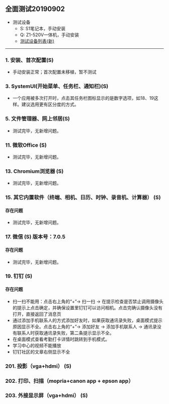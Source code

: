 ## 全面测试20190902
- 测试设备
   - S: S1笔记本，手动安装
   - Q: Z1-520V一体机，手动安装
   - [测试设备列表(新)](https://github.com/openthos/app-testing-results/blob/master/list/%E6%B5%8B%E8%AF%95%E8%AE%BE%E5%A4%87%E5%88%97%E8%A1%A8%E6%96%B0.md)

***

### 1. 安装、首次配置(S)

- 手动安装正常；首次配置未移植，暂不测试

### 3. SystemUI(开始菜单、任务栏、通知栏)(S)

- 一个应用被多次打开时，点击其任务栏图标显示的是数字选项，如18、19这样。建议选用更有区分度的方式。

### 5. 文件管理器、网上邻居(S)

- 测试完毕，无新增问题。

### 11. 微软Office (S)

- 测试完毕，无新增问题。

### 13. Chromium浏览器 (S)
- 测试完毕，无新增问题。


### 15. 其它内置软件（终端、相机、日历、时钟、录音机、计算器） (S)
#### 存在问题
- 测试完毕，无新增问题。

### 17. 微信 (S) 版本号：7.0.5
#### 存在问题
- 测试完毕，无新增问题。

### 19. 钉钉 (S)
#### 存在问题
- 扫一扫不能用：点击右上角的“+”→ 扫一扫 → 在提示检查是否禁止调用摄像头的提示上点击确定，并确保设置里钉钉可以访问相机。点击完确认摄像头没有打开，直接返回了消息页
- 通过添加手机联系人的方式添加好友时，如果获取通讯录失败，桌面模式提示原因显示不全。点击右上角的“+”→ 添加好友 → 添加手机联系人 → 通讯录没有联系人时获取通讯录失败，第二条提示显示不全。
- 在桌面模式查看考勤打卡详情时跳转到手机模式。
- 学习中心的视频不能播放
- 钉钉社区的文章右侧显示不全

### 201. 投影（vga+hdmi） (S)


### 202. 打印、扫描（mopria+canon app + epson app）


### 203. 外接显示屏（vga+hdmi） (S)

